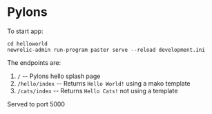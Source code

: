 # Pylons

To start app:

```
cd helloworld
newrelic-admin run-program paster serve --reload development.ini
```

The endpoints are:

1. `/` -- Pylons hello splash page
2. `/hello/index` -- Returns `Hello World!` using a mako template
3. `/cats/index` -- Returns `Hello Cats!` not using a template

Served to port 5000

